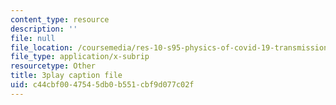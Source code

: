 ```yaml
---
content_type: resource
description: ''
file: null
file_location: /coursemedia/res-10-s95-physics-of-covid-19-transmission-fall-2020/c44cbf0047545db0b551cbf9d077c02f_6sXqF5pz0bs.vtt
file_type: application/x-subrip
resourcetype: Other
title: 3play caption file
uid: c44cbf00-4754-5db0-b551-cbf9d077c02f
---
```

